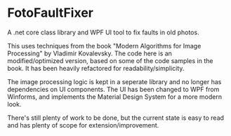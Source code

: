 # FotoFaultFixer
A .net core class library and WPF UI tool to fix faults in old photos.

This uses techniques from the book "Modern Algorithms for Image Processing" by Vladimir Kovalevsky.
The code here is an modified/optimized version, based on some of the code samples in the book.
It has been heavily refactored for readability/simplicity.

The image processing logic is kept in a seperate library and no longer has dependencies on UI components.
The UI has been changed to WPF from Winforms, and implements the Material Design System for a more modern look.

There's still plenty of work to be done, but the current state is easy to read and has plenty of scope for extension/improvement.
